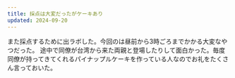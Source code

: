 ```yaml
---
title: 採点は大変だったがケーキあり
updated: 2024-09-20
---
```


また採点するために出ラボした。今回のは昼前から3時ごろまでかかる大変なやつだった。
途中で同僚が台湾から来た両親と登場したりして面白かった。毎度同僚が持ってきてくれるパイナップルケーキを作っている人なのでお礼をたくさん言っておいた。

